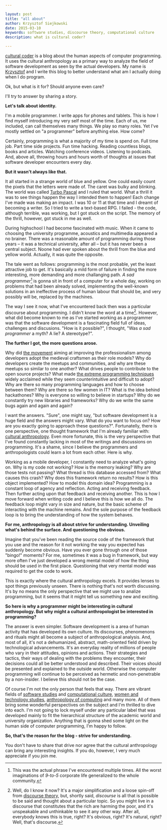 ```yaml
---

layout: post
title: "all about"
author: Krzysztof Siejkowski
date: 2015-03-10
keywords: software studies, discourse theory, computational culture
description: what is cultural coder?

---
```


[cultural coder](http://culturalcoder.com) is a blog about the human aspects of computer programming. It uses the cultural anthropology as a primary way to analyze the field of software development as seen by the actual developers. My name is [Krzysztof](http://siejkowski.net) and I write this blog to better understand what am I actually doing when I do program.

Ok, but what is it for? Should anyone even care? 

I'll try to answer by sharing a story.

**Let's talk about identity.**

I'm a mobile programmer. I write apps for phones and tablets. This is how I find myself introducing my very self most of the time. Each of us, me included, can call themselves many things. We play so many roles. Yet I've mostly settled on "a programmer" before anything else. How come? 

Certainly, programming is what a majority of my time is spend on. Full time job. Part time side projects. Fun time hacking. Reading countless blogs, books and articles. Watching conference videos. Listening to podcasts. And, above all, throwing hours and hours worth of thoughts at issues that software developer encounters every day.

**But it wasn't always like that.**

It all started in a strange world of blue and yellow. One could easily count the pixels that the letters were made of. The caret was bulky and blinking. The world was called [Turbo Pascal](http://upload.wikimedia.org/wikipedia/commons/f/f5/LagrangePAS.jpg) and I ruled that world. What a thrill it was to see things happen the way I intended them to happen! Each change I've made was making an impact. I was 10 or 11 at that time and I dreamt of becoming a writer. So I tried to write a text-based RPG. I failed - the code, although terrible, was working, but I got stuck on the script. The memory of the thrill, however, got stuck in me as well.

During highschool I had become fascinated with music. When it came to choosing the university programme, acoustics and multimedia appeared a no brainer. There was a reasonable amount of programming during those years – it was a technical university, after all – but it has never been a central subject. Noone had ever spoken about the thrill from the blue and yellow world. Actually, it was quite the opposite.

The tale went as follows: programming is the most probable, yet the least attractive job to get. It's basically a mild form of failure in finding the more interesting, more demanding and more challanging path. _A sad programmer_[^sad-programmer] is gonna sit in front of a computer for a whole day, working on problems that had been already solved, implementing the well-known solutions in an ineffective process of human labour that should be, and very possibly will be, replaced by the machines.

The way I see it now, what I've encountered back then was a particular discourse about programming. I didn't know the word at a time[^discourse]. However, what did become known to me as I've started working as a programmer was that the software development is a fascinating field full of ideas, challenges and discusions. "How is it possible?", I thought, "Was _a sad programmer_ a myth? A lie? A stereotype?". 

**The further I got, the more questions arose.**

Why did [the movement](http://manifesto.softwarecraftsmanship.org) aiming at improving the professionalism among developers adopt the medieval craftsmen as their role models? Why do developers create the meetups and communities, and why are these meetups so similar to one another? What drives people to contribute to the open source projects? What made [the extreme programming techniques](http://www.extremeprogramming.org/rules.html) widely acclaimed while they seem counterintuitive and difficult to adopt? Why are there so many programming languages and how to choose between them? Why are there so few women in IT? What is the idea behind hackathones? Why is everyone so willing to believe in startups? Why do we constantly try new libraries and frameworks? Why do we write the same bugs again and again and again?

I want the answers. "Sure", one might say, "but software development is a huge field and the answers might vary. What do you want to focus on? How are you exactly going to approach these questions?". Fortunatelly, there is one perspective, one thought framework that I'm already familiar with: [cultural anthropology](http://en.wikibooks.org/wiki/Cultural_Anthropology/Introduction). Even more fortunate, this is the very perspective that I've found constantly lacking in most of the writings and discussions on programming. It's a shame, since I believe the programmers and anthropologists could learn a lot from each other. Here is why.

Working as a mobile developer, I constantly need to analyze what's going on. Why is my code not working? How is the memory leaking? Why are those tests not passing? What thread is this database accessed from? What causes this crash? Why does this framework return no results? How is this object implemented? How to model this domain idea? Programming is a constant loop of agency and reflection. Acting and receiving feedback. Then further acting upon that feedback and receiving another. This is how I move forward when writing code and I believe this is how we all do. The feedback loop might vary in size and nature, but the basic scheme of interacting with the machine remains. And the sole purpose of the feedback loop is to bring the understanding of how the system behaves.

**For me, anthropology is all about strive for understanding. Unveiling what's behind the surface. And questioning the obvious.**

Imagine that you've been reading the source code of the framework that you use and the reason for it not working the way you expected has suddenly become obvious. Have you ever gone through one of those "bingo!" moments? For me, sometimes it was a bug in framework, but way more often I've just developed a wrong mental model of how the thing should be used in the first place. Questioning that very mental model was required to get the code to work. 

This is exactly where the cultural anthropology excels. It provides lenses to spot things previously unseen. There is nothing that's not worth discussing. It's by no means the only perspective that we might use to analize programming, but it seems that it might tell us something new and exciting.

**So here is why a programmer might be interesting in cultural anthropology. But why might a cultural anthropologist be interested in programming?**

The answer is even simpler. Software development is a area of human activity that has developed its own culture. Its discourses,  phenomenons and rituals might all become a subject of anthropological analysis. And, most of all, it's not a dehumanized, abstract, math-oriented field driven by technological advancements. It's an everyday reality of millions of people who vary in their attitudes, opinions and actions. Their strategies and tactics, their ways of dealing with the problems they encounter, their decisions could all be better understood and described. Their voices should be presented and explained to the outside world. Otherwise the computer programming will continue to be perceived as hermetic and non-penetrable by a non-insider. I believe this should not be the case.

Of course I'm not the only person that feels that way. There are vibrant fields of [software studies](http://en.wikipedia.org/wiki/Software_studies) and [computational culture](http://computationalculture.net), [women and technology studies](http://en.wikipedia.org/wiki/Feminist_technoscience), [anthropology of computing](http://ocw.mit.edu/courses/anthropology/21a-350j-cultures-of-computing-fall-2011/) and many more. All of them bring some wonderful perspectives on the subject and I'm thrilled to dive into each. I'm not going to lock myself under any particular label that was developed mainly to fit the hierarchical structure of the academic world and university organization. Anything that is gonna shed some light on the human side of computer programming, I'm happy to follow.

**So, that's the reason for the blog - strive for understanding.**

You don't have to share that drive nor agree that the cultural anthropology can bring any interesting insights. If you do, however, I very much appreciate if you join me.


[^sad-programmer]: This was the actual phrase I've encountered multiple times. All the worst imaginations of _9-to-5_ corporate life generalized to the whole community.

[^discourse]: Well, do I know it now? It's a major simplification and a loose spin-off from [discourse theory](http://www.uk.sagepub.com/booksProdDesc.nav?prodId=Book211515), but, shortly said, _discourse_ is all that is possible to be said and thought about a particular topic. So you might live in a discourse that constitutes that the rich are harming the poor, and it's unspeakable and unthinkable to see it any other way. After all, everybody knows this is true, right? It's obvious, right? It's natural, right? Well, that's discourse.
